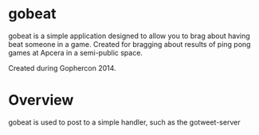 gobeat
======
gobeat is a simple application designed to allow you to brag about having beat
someone in a game. Created for bragging about results of ping pong games at
Apcera in a semi-public space.

Created during Gophercon 2014.

# Overview

gobeat is used to post to a simple handler, such as the gotweet-server
